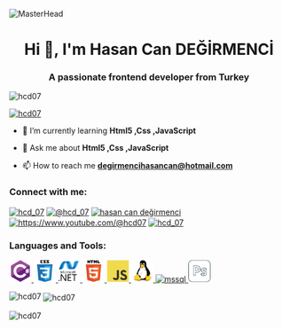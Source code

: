 ![MasterHead](https://media.licdn.com/dms/image/D4D16AQGSlfdus46AYw/profile-displaybackgroundimage-shrink_350_1400/0/1714954313215?e=1720656000&v=beta&t=gCui6dN3RivSl72qX2oIuHHOxRGYruYlusDnm_eYi2o)



<h1 align="center">Hi 👋, I'm Hasan Can DEĞİRMENCİ</h1>
<h3 align="center">A passionate frontend developer from Turkey</h3>

<p align="left"> <img src="https://komarev.com/ghpvc/?username=hcd07&label=Profile%20views&color=0e75b6&style=flat" alt="hcd07" /> </p>

<p align="left"> <a href="https://github.com/ryo-ma/github-profile-trophy"><img src="https://github-profile-trophy.vercel.app/?username=hcd07" alt="hcd07" /></a> </p>

- 🌱 I’m currently learning **Html5 ,Css ,JavaScript**

- 💬 Ask me about **Html5 ,Css ,JavaScript**

- 📫 How to reach me **degirmencihasancan@hotmail.com**

<h3 align="left">Connect with me:</h3>
<p align="left">
<a href="https://codepen.io/hcd_07" target="blank"><img align="center" src="https://raw.githubusercontent.com/rahuldkjain/github-profile-readme-generator/master/src/images/icons/Social/codepen.svg" alt="hcd_07" height="30" width="40" /></a>
<a href="https://twitter.com/@hcd_07" target="blank"><img align="center" src="https://raw.githubusercontent.com/rahuldkjain/github-profile-readme-generator/master/src/images/icons/Social/twitter.svg" alt="@hcd_07" height="30" width="40" /></a>
<a href="https://linkedin.com/in/hasan can deği̇rmenci̇" target="blank"><img align="center" src="https://raw.githubusercontent.com/rahuldkjain/github-profile-readme-generator/master/src/images/icons/Social/linked-in-alt.svg" alt="hasan can deği̇rmenci̇" height="30" width="40" /></a>
<a href="https://www.youtube.com/c/https://www.youtube.com/@hcd07" target="blank"><img align="center" src="https://raw.githubusercontent.com/rahuldkjain/github-profile-readme-generator/master/src/images/icons/Social/youtube.svg" alt="https://www.youtube.com/@hcd07" height="30" width="40" /></a>
<a href="https://discord.gg/hcd_07" target="blank"><img align="center" src="https://raw.githubusercontent.com/rahuldkjain/github-profile-readme-generator/master/src/images/icons/Social/discord.svg" alt="hcd_07" height="30" width="40" /></a>
</p>

<h3 align="left">Languages and Tools:</h3>
<p align="left"> <a href="https://www.w3schools.com/cs/" target="_blank" rel="noreferrer"> <img src="https://raw.githubusercontent.com/devicons/devicon/master/icons/csharp/csharp-original.svg" alt="csharp" width="40" height="40"/> </a> <a href="https://www.w3schools.com/css/" target="_blank" rel="noreferrer"> <img src="https://raw.githubusercontent.com/devicons/devicon/master/icons/css3/css3-original-wordmark.svg" alt="css3" width="40" height="40"/> </a> <a href="https://dotnet.microsoft.com/" target="_blank" rel="noreferrer"> <img src="https://raw.githubusercontent.com/devicons/devicon/master/icons/dot-net/dot-net-original-wordmark.svg" alt="dotnet" width="40" height="40"/> </a> <a href="https://www.w3.org/html/" target="_blank" rel="noreferrer"> <img src="https://raw.githubusercontent.com/devicons/devicon/master/icons/html5/html5-original-wordmark.svg" alt="html5" width="40" height="40"/> </a> <a href="https://developer.mozilla.org/en-US/docs/Web/JavaScript" target="_blank" rel="noreferrer"> <img src="https://raw.githubusercontent.com/devicons/devicon/master/icons/javascript/javascript-original.svg" alt="javascript" width="40" height="40"/> </a> <a href="https://www.linux.org/" target="_blank" rel="noreferrer"> <img src="https://raw.githubusercontent.com/devicons/devicon/master/icons/linux/linux-original.svg" alt="linux" width="40" height="40"/> </a> <a href="https://www.microsoft.com/en-us/sql-server" target="_blank" rel="noreferrer"> <img src="https://www.svgrepo.com/show/303229/microsoft-sql-server-logo.svg" alt="mssql" width="40" height="40"/> </a> <a href="https://www.photoshop.com/en" target="_blank" rel="noreferrer"> <img src="https://raw.githubusercontent.com/devicons/devicon/master/icons/photoshop/photoshop-line.svg" alt="photoshop" width="40" height="40"/> </a> </p>

<p><img align="left" src="https://github-readme-stats.vercel.app/api/top-langs?username=hcd07&show_icons=true&locale=en&layout=compact" alt="hcd07" /></p>

<p>&nbsp;<img align="center" src="https://github-readme-stats.vercel.app/api?username=hcd07&show_icons=true&locale=en" alt="hcd07" /></p>

<p><img align="center" src="https://github-readme-streak-stats.herokuapp.com/?user=hcd07&" alt="hcd07" /></p>

